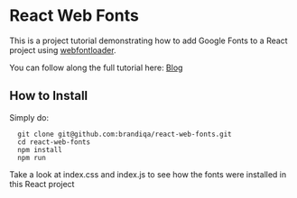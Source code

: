 # React Web Fonts

This is a project tutorial demonstrating how to add Google Fonts to a React project using [webfontloader](https://github.com/typekit/webfontloader).

You can follow along the full tutorial here: [Blog](https://pub.scotch.io/@micwanyoike)

## How to Install

Simply do:
```
  git clone git@github.com:brandiqa/react-web-fonts.git
  cd react-web-fonts
  npm install
  npm run
```

Take a look at index.css and index.js to see how the fonts were installed in this React project
